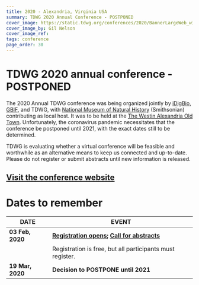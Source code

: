 ```yaml
---
title: 2020 - Alexandria, Virginia USA
summary: TDWG 2020 Annual Conference - POSTPONED
cover_image: https://static.tdwg.org/conferences/2020/BannerLargeWeb_wide.jpg
cover_image_by: Gil Nelson
cover_image_ref: 
tags: conference
page_order: 30
---
```


# TDWG 2020 annual conference - POSTPONED

The 2020 Annual TDWG conference was being organized jointly by [iDigBio](https://www.idigbio.org/), [GBIF](https://www.gbif.org/), and TDWG, with [National Museum of Natural History](https://naturalhistory.si.edu/) (Smithsonian) contributing as local host.  It was to be held at the [The Westin Alexandria Old Town](https://www.marriott.com/hotels/travel/wasxw-the-westin-alexandria-old-town/). Unfortunately, the coronavirus pandemic necessitates that the conference be postponed until 2021, with the exact dates still to be determined. 

TDWG is evaluating whether a virtual conference will be feasible and worthwhile as an alternative means to keep us connected and up-to-date.  Please do not register or submit abstracts until new information is released.

## [Visit the conference website](https://www.idigbio.org/content/biodiversity-summit-2020)  

# Dates to remember

| **DATE** | **EVENT** |
| --- | --- |
| **03 Feb, 2020** | **[Registration opens](https://www.eventbrite.com/e/biodiversity-summit-2020-tickets-85264844445); [Call for abstracts](https://mailchi.mp/f2de53159899/biodiversity-summit-2020-registration-and-call-for-abstracts-now-open?e=[UNIQID])** |
|                  | Registration is free, but all participants must register. |  
| **19 Mar, 2020**   | **Decision to POSTPONE until 2021** |


<!--  Everything below is moot
| **31 Mar, 2020** | **Deadline for abstracts** |  
|                  | Abstracts are required for contributed papers and posters |  
| **20 Sep, 2020** | GBIF Executive and standing committee meetings |  
|                  | TDWG Executive meeting |  
| **21 Sep, 2020** | GBIF Governing Board meeting Day 1|  
|                  | TDWG working group meetings |  
| **22 Sep, 2020** | GBIF Governing Board meeting Day 2 |  
|                  | TDWG working group meetings |  
|                  | iDigBio orientation day for new TCNs and PENs |  
| **23-25 Sep, 2020** | **Biodiversity Summit 2020** |  
|                     | Plenary sessions, parallel sessions, posters |  
-->


